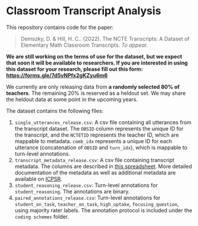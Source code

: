 # Classroom Transcript Analysis

This repository contains code for the paper:
> Demszky, D. & Hill, H. C.. (2022). The NCTE Transcripts: A Dataset of Elementary Math Classroom Transcripts. _To appear._

**We are still working on the terms of use for the dataset, but we expect that soon it will be available to researchers. If you are interested in using this dataset for your research, please fill out this form: https://forms.gle/7d5vNPfx2gKZyu6m6**

We currently are only releasing data from **a randomly selected 80% of teachers**. The remaining 20% is reserved as a heldout set. We may share the heldout data at some point in the upcoming years.

The dataset contains the following files:

1. `single_utterances_release.csv`: A csv file containing all utterances from the transcript dataset. The `OBSID` column represents the unique ID for the transcript, and the `NCTETID` represents the teacher ID, which are mappable to metadata. `comb_idx` represents a unique ID for each utterance (concatenation of `OBSID` and `turn_idx`), which is mappable to turn-level annotations.
2. `transcript_metadata_release.csv`: A csv file containing transcript metadata. The columns are described in [this spreadsheet](https://docs.google.com/spreadsheets/d/19PmekP0hAyzGdHyzrLy-Dr1b-CUgFC3vOpUwvcQcxog/edit#gid=0). More detailed documentation of the metadata as well as additional metadata are available on [ICPSR](https://www.icpsr.umich.edu/web/ICPSR/studies/36095).
3. `student_reasoning_release.csv`: Turn-level annotations for `student_reasoning`. The annotations are binary. 
4. `paired_annotations_release.csv`: Turn-level annotations for `student_on_task`,	`teacher_on_task`,	`high_uptake`,	`focusing_question`, using majority rater labels. The annotation protocol is included under the `coding schemes` folder.



